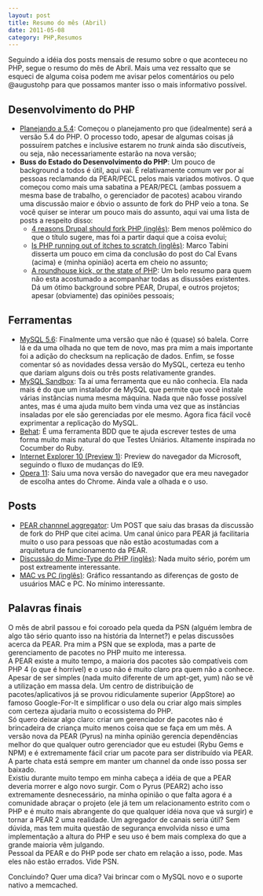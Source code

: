 ```yaml
---
layout: post
title: Resumo do mês (Abril)
date: 2011-05-08
category: PHP,Resumos
---
```


Seguindo a idéia dos posts mensais de resumo sobre o que aconteceu no
PHP, segue o resumo do mês de Abril. Mais uma vez ressalto que se
esqueci de alguma coisa podem me avisar pelos comentários ou pelo
@augustohp para que possamos manter isso o mais informativo possível.

## Desenvolvimento do PHP

-   [Planejando a 5.4](http://wiki.php.net/todo/php54*): Começou o
    planejamento pro que (idealmente) será a versão 5.4 do PHP. O
    processo todo, apesar de algumas coisas já possuírem patches e
    inclusive estarem no *trunk* ainda são discutíveis, ou seja, não
    necessariamente estarão na nova versão;
-   **Buss do Estado do Desenvolvimento do PHP**: Um pouco de background
    a todos é útil, aqui vai. É relativamente comum ver por aí pessoas
    reclamando da PEAR/PECL pelos mais variados motivos. O que começou
    como mais uma sabatina a PEAR/PECL (ambas possuem a mesma base de
    trabalho, o gerenciador de pacotes) acabou virando uma discussão
    maior e óbvio o assunto de fork do PHP veio a tona. Se você quiser
    se interar um pouco mais do assunto, aqui vai uma lista de posts a
    respeito disso:
    -   [4 reasons Drupal should fork PHP
        (inglês)](http://blog.calevans.com/2011/04/07/four-reasons-why-drupal-should-fork-php/*):
        Bem menos polêmico do que o título sugere, mas foi a partir
        daqui que a coisa evolui;
    -   [Is PHP running out of itches to scratch
        (inglês)](http://blog.tabini.ca/2011/04/is-php-running-out-of-itches-to-scratch/*):
        Marco Tabini disserta um pouco em cima da conclusão do post do
        Cal Evans (acima) e (minha opinião) acerta em cheio no assunto;
    -   [A roundhouse kick, or the state of
        PHP](http://till.klampaeckel.de/blog/archives/150-A-roundhouse-kick,-or-the-state-of-PHP.html*):
        Um belo resumo para quem não esta acostumado a acompanhar todas
        as disussões existentes. Dá um ótimo background sobre PEAR,
        Drupal, e outros projetos; apesar (obviamente) das opiniões
        pessoais;

## Ferramentas

-   [MySQL
    5.6](http://dev.mysql.com/tech-resources/articles/whats-new-in-mysql-5.6.html*):
    Finalmente uma versão que não é (quase) só balela. Corre lá e da uma
    olhada no que tem de novo, mas pra mim a mais importante foi a
    adição do checksum na replicação de dados. Enfim, se fosse comentar
    só as novidades dessa versão do MySQL, certeza eu tenho que dariam
    alguns dois ou três posts relativamente grandes.
-   [MySQL Sandbox](http://mysqlsandbox.net/news.html:*): Ta aí uma
    ferramenta que eu não conhecia. Ela nada mais é do que um instalador
    de MySQL que permite que você instale várias instâncias numa mesma
    máquina. Nada que não fosse possível antes, mas é uma ajuda muito
    bem vinda uma vez que as instâncias insaladas por ele são
    gerenciadas por ele mesmo. Agora fica fácil você exprimentar a
    replicação do MySQL.
-   [Behat](http://behat.org/*): É uma ferramenta BDD que te ajuda
    escrever testes de uma forma muito mais natural do que Testes
    Uniários. Altamente inspirada no Cocumber do Ruby.
-   [Internet Explorer 10
    (Preview 1)](http://blogs.msdn.com/b/ie/archive/2011/04/12/native-html5-first-ie10-platform-preview-available-for-download.aspx*):
    Preview do navegador da Microsoft, seguindo o fluxo de mudanças do
    IE9.
-   [Opera 11](http://www.opera.com*): Saiu uma nova versão do
    navegador que era meu navegador de escolha antes do Chrome. Ainda
    vale a olhada e o uso.

## Posts

-   [PEAR channnel
    aggregator](http://blog.stuartherbert.com/php/2011/04/09/gathering-requirements-for-a-pear-channel-aggregator/*):
    Um POST que saiu das brasas da discussão de fork do PHP que citei
    acima. Um canal único para PEAR já facilitaria muito o uso para
    pessoas que não estão acostumadas com a arquitetura de funcionamento
    da PEAR.
-   [Discussão do Mime-Type do PHP
    (inglês)](http://cweiske.de/tagebuch/php-mimetype.htm*): Nada muito
    sério, porém um post extreamente interessante.
-   [MAC vs PC
    (inglês)](http://mashable.com/2011/04/23/mac-vs-pc-infographic/*):
    Gráfico ressantando as diferenças de gosto de usuários MAC e PC. No
    mínimo interessante.

## Palavras finais

O mês de abril passou e foi coroado pela queda da PSN (alguém lembra de
algo tão sério quanto isso na história da Internet?) e pelas discussões
acerca da PEAR. Pra mim a PSN que se exploda, mas a parte de
gerenciamento de pacotes no PHP muito me interessa.\
A PEAR existe a muito tempo, a maioria dos pacotes são compatíveis com
PHP 4 (o que é horrível) e o uso não é muito claro pra quem não a
conhece. Apesar de ser simples (nada muito diferente de um apt-get, yum)
não se vê a utilização em massa dela. Um centro de distribuição de
pacotes/aplicativos já se provou ridiculamente superior (AppStore) ao
famoso Google-For-It e simplificar o uso dela ou criar algo mais simples
com certeza ajudaria muito o ecossistema do PHP.\
Só quero deixar algo claro: criar um gerenciador de pacotes não é
brincadeira de criança muito menos coisa que se faça em um mês. A versão
nova da PEAR (Pyrus) na minha opinião gerencia dependências melhor do
que qualquer outro gerenciador que eu estudei (Rybu Gems e NPM) e é
extremamente fácil criar um pacote para ser distribuído via PEAR. A
parte chata está sempre em manter um channel da onde isso possa ser
baixado.\
Existiu durante muito tempo em minha cabeça a idéia de que a PEAR
deveria morrer e algo novo surgir. Com o Pyrus (PEAR2) acho isso
extremamente desnecessário, na minha opinião o que falta agora é a
comunidade abraçar o projeto (ele já tem um relacionamento estrito com o
PHP e é muito mais abrangente do que qualquer idéia nova que vá surgir)
e tornar a PEAR 2 uma realidade. Um agregador de canais seria útil? Sem
dúvida, mas tem muita questão de segurança envolvida nisso e uma
implementação a altura do PHP e seu uso é bem mais complexa do que a
grande maioria vêm julgando.\
Pessoal da PEAR e do PHP pode ser chato em relação a isso, pode. Mas
eles não estão errados. Vide PSN.

Concluindo? Quer uma dica? Vai brincar com o MySQL novo e o suporte
nativo a memcached.

